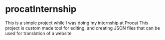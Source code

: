 # procatInternship
This is a simple project while I was doing my internship at Procat 
This project is custom made tool for editing, and creating JSON files that can be used for translation of a website